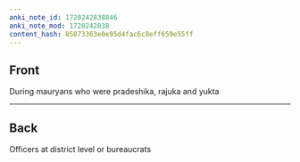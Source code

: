 ```yaml
---
anki_note_id: 1720242838846
anki_note_mod: 1720242838
content_hash: 85873363e0e95d4fac6c8eff659e55ff
---
```


## Front

During mauryans who were pradeshika, rajuka and yukta

<hr/>

## Back

Officers at district level or bureaucrats